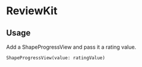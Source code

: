 # ReviewKit

## Usage
Add a ShapeProgressView and pass it a rating value.
```
ShapeProgressView(value: ratingValue)
```
